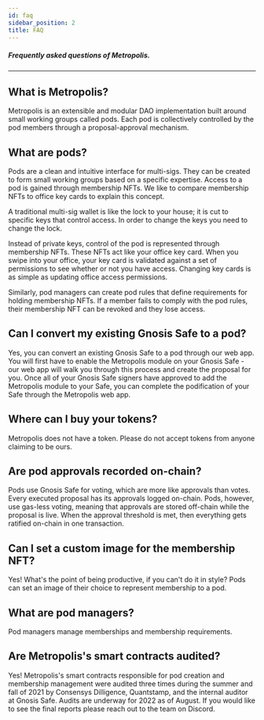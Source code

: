 ```yaml
---
id: faq
sidebar_position: 2
title: FAQ
---
```


##### Frequently asked questions of Metropolis.

---

## What is Metropolis?
Metropolis is an extensible and modular DAO implementation built around small working groups called pods. Each pod is collectively controlled by the pod members through a proposal-approval mechanism.

## What are pods?
Pods are a clean and intuitive interface for multi-sigs. They can be created to form small working groups based on a specific expertise. Access to a pod is gained through membership NFTs. We like to compare membership NFTs to office key cards to explain this concept.

A traditional multi-sig wallet is like the lock to your house; it is cut to specific keys that control access. In order to change the keys you need to change the lock.

Instead of private keys, control of the pod is represented through membership NFTs. These NFTs act like your office key card. When you swipe into your office, your key card is validated against a set of permissions to see whether or not you have access. Changing key cards is as simple as updating office access permissions.

Similarly, pod managers can create pod rules that define requirements for holding membership NFTs. If a member fails to comply with the pod rules, their membership NFT can be revoked and they lose access.

## Can I convert my existing Gnosis Safe to a pod?
Yes, you can convert an existing Gnosis Safe to a pod through our web app. You will first have to enable the Metropolis module on your Gnosis Safe - our web app will walk you through this process and create the proposal for you. Once all of your Gnosis Safe signers have approved to add the Metropolis module to your Safe, you can complete the podification of your Safe through the Metropolis web app.


## Where can I buy your tokens?
Metropolis does not have a token. Please do not accept tokens from anyone claiming to be ours.

## Are pod approvals recorded on-chain?
Pods use Gnosis Safe for voting, which are more like approvals than votes. Every executed proposal has its approvals logged on-chain. Pods, however, use gas-less voting, meaning that approvals are stored off-chain while the proposal is live. When the approval threshold is met, then everything gets ratified on-chain in one transaction.

## Can I set a custom image for the membership NFT?
Yes! What's the point of being productive, if you can't do it in style? Pods can set an image of their choice to represent membership to a pod.

## What are pod managers?
Pod managers manage memberships and membership requirements.

## Are Metropolis's smart contracts audited?
Yes! Metropolis's smart contracts responsible for pod creation and membership management were audited three times during the summer and fall of 2021 by Consensys Dilligence, Quantstamp, and the internal auditor at Gnosis Safe. Audits are underway for 2022 as of August. If you would like to see the final reports please reach out to the team on Discord.